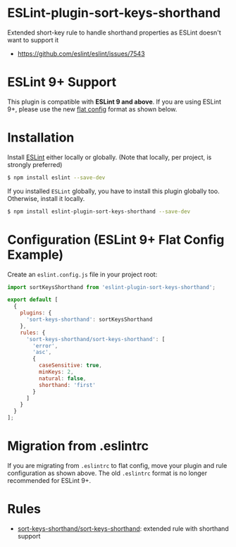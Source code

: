 # ESLint-plugin-sort-keys-shorthand

Extended short-key rule to handle shorthand properties as ESLint doesn't want to support it

- https://github.com/eslint/eslint/issues/7543

# ESLint 9+ Support

This plugin is compatible with **ESLint 9 and above**. If you are using ESLint 9+, please use the new [flat config](https://eslint.org/docs/latest/use/configure/configuration-files-new) format as shown below.

# Installation

Install [ESLint](https://www.github.com/eslint/eslint) either locally or globally. (Note that locally, per project, is strongly preferred)

```sh
$ npm install eslint --save-dev
```

If you installed `ESLint` globally, you have to install this plugin globally too. Otherwise, install it locally.

```sh
$ npm install eslint-plugin-sort-keys-shorthand --save-dev
```

# Configuration (ESLint 9+ Flat Config Example)

Create an `eslint.config.js` file in your project root:

```js
import sortKeysShorthand from 'eslint-plugin-sort-keys-shorthand';

export default [
  {
    plugins: {
      'sort-keys-shorthand': sortKeysShorthand
    },
    rules: {
      'sort-keys-shorthand/sort-keys-shorthand': [
        'error',
        'asc',
        {
          caseSensitive: true,
          minKeys: 2,
          natural: false,
          shorthand: 'first'
        }
      ]
    }
  }
];
```

# Migration from .eslintrc

If you are migrating from `.eslintrc` to flat config, move your plugin and rule configuration as shown above. The old `.eslintrc` format is no longer recommended for ESLint 9+.

# Rules

- [sort-keys-shorthand/sort-keys-shorthand](docs/rules/sort-keys-shorthand.md): extended rule with shorthand support
